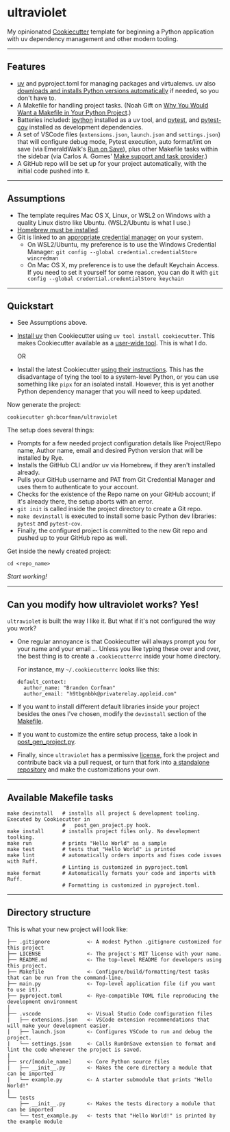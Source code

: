 # ultraviolet

My opinionated [Cookiecutter] template for beginning a Python application with uv dependency management and other modern tooling.

_____
## Features

* [uv] and pyproject.toml for managing packages and virtualenvs. uv also [downloads and installs Python versions automatically](https://docs.astral.sh/uv/#python-management) if needed, so you don't have to.
* A Makefile for handling project tasks. (Noah Gift on [Why You Would Want a Makefile in Your Python Project](https://www.youtube.com/watch?v=Kvxaj6pHeVA&t=624s).)
* Batteries included: [ipython] installed as a uv tool, and [pytest], and [pytest-cov] installed as development dependencies.
* A set of VSCode files (`extensions.json`, `launch.json` and `settings.json`) that will configure debug mode, Pytest execution, auto format/lint on save (via EmeraldWalk's [Run on Save]), plus other Makefile tasks within the sidebar (via Carlos A. Gomes' [Make support and task provider].)
* A GitHub repo will be set up for your project automatically, with the initial code pushed into it. 

______
## Assumptions

* The template requires Mac OS X, Linux, or WSL2 on Windows with a quality Linux distro like Ubuntu. (WSL2/Ubuntu is what I use.)
* [Homebrew must be installed](https://brew.sh).
* Git is linked to an [appropriate credential manager](https://github.com/git-ecosystem/git-credential-manager/blob/release/docs/credstores.md) on your system.
  - On WSL2/Ubuntu, my preference is to use the Windows Credential Manager: `git config --global credential.credentialStore wincredman`
  - On Mac OS X, my preference is to use the default Keychain Access. If you need to set it yourself for some reason, you can do it with `git config --global credential.credentialStore keychain`

_______
## Quickstart

* See Assumptions above.

* [Install uv](https://docs.astral.sh/uv/getting-started/installation/) then Cookiecutter using `uv tool install cookiecutter`. This makes Cookiecutter available as a [user-wide tool](https://docs.astral.sh/uv/getting-started/features/#tools). This is what I do.

  OR

* Install the latest Cookiecutter [using their instructions](https://cookiecutter.readthedocs.io/en/2.6.0/installation.html). This has the disadvantage of tying the tool to a system-level Python, or you can use something like `pipx` for an isolated install. However, this is yet another Python dependency manager that you will need to keep updated.


Now generate the project:

    cookiecutter gh:bcorfman/ultraviolet

The setup does several things:
  - Prompts for a few needed project configuration details like Project/Repo name, Author name, email and desired Python version that will be installed by Rye.
  - Installs the GitHub CLI and/or uv via Homebrew, if they aren't installed already.
  - Pulls your GitHub username and PAT from Git Credential Manager and uses them to authenticate to your account.
  - Checks for the existence of the Repo name on your GitHub account; if it's already there, the setup aborts with an error.
  - `git init` is called inside the project directory to create a Git repo.
  - `make devinstall` is executed to install some basic Python dev libraries: `pytest` and `pytest-cov`.
  - Finally, the configured project is committed to the new Git repo and pushed up to your GitHub repo as well. 

Get inside the newly created project:

    cd <repo_name>

_Start working!_

___
## Can you modify how ultraviolet works? Yes!

`ultraviolet` is built the way I like it. But what if it's not configured the way you work?

* One regular annoyance is that Cookiecutter will always prompt you for your name and your email ... Unless you like typing these over and over, the best thing is to create a `.cookiecutterrc` inside your home directory.
  
  For instance, my `~/.cookiecutterrc` looks like this:

  ```
  default_context:
    author_name: "Brandon Corfman"
    author_email: "h9tbgnbbk@privaterelay.appleid.com"
  ```
  
* If you want to install different default libraries inside your project besides the ones I've chosen, modify the `devinstall` section of the [Makefile](https://github.com/bcorfman/ultraviolet/blob/main/%7B%7B%20cookiecutter.repo_name%20%7D%7D/Makefile).
* If you want to customize the entire setup process, take a look in [post_gen_project.py](https://github.com/bcorfman/ultraviolet/blob/main/hooks/post_gen_project.py). 
* Finally, since `ultraviolet` has a permissive [license](https://github.com/bcorfman/ultraviolet/blob/main/LICENSE), fork the project and contribute back via a pull request, or turn that fork into [a standalone repository](https://docs.github.com/en/pull-requests/collaborating-with-pull-requests/working-with-forks/detaching-a-fork) and make the customizations your own. 

___________________________
## Available Makefile tasks

    make devinstall   # installs all project & development tooling. Executed by Cookiecutter in
                      #   post_gen_project.py hook.
    make install      # installs project files only. No development toolking.
    make run          # prints "Hello World" as a sample
    make test         # tests that "Hello World" is printed
    make lint         # automatically orders imports and fixes code issues with Ruff. 
                      # Linting is customized in pyproject.toml
    make format       # Automatically formats your code and imports with Ruff. 
                      # Formatting is customized in pyproject.toml.

______________________
## Directory structure

This is what your new project will look like:

    ├── .gitignore            <- A modest Python .gitignore customized for this project
    ├── LICENSE               <- The project's MIT license with your name.
    ├── README.md             <- The top-level README for developers using this project.
    ├── Makefile              <- Configure/build/formatting/test tasks that can be run from the command-line. 
    ├── main.py               <- Top-level application file (if you want to use it).
    ├── pyproject.toml        <- Rye-compatible TOML file reproducing the development environment
    │    
    ├── .vscode               <- Visual Studio Code configuration files
    |   ├── extensions.json   <- VSCode extension recommendations that will make your development easier.
    |   ├── launch.json       <- Configures VSCode to run and debug the project.
    |   └── settings.json     <- Calls RunOnSave extension to format and lint the code whenever the project is saved.
    |
    ├── src/[module_name]     <- Core Python source files
    |   ├── __init__.py       <- Makes the core directory a module that can be imported
    |   └── example.py        <- A starter submodule that prints "Hello World!"
    |
    └── tests                     
        ├── __init__.py       <- Makes the tests directory a module that can be imported
        └── test_example.py   <- tests that "Hello World!" is printed by the example module



[Cookiecutter]: https://github.com/audreyr/cookiecutter
[uv]: https://docs.astral.sh/uv/
[ipython]: https://ipython.org
[pytest]: https://docs.pytest.org/en
[Run on Save]: https://marketplace.visualstudio.com/items?itemName=emeraldwalk.RunOnSave
[Make support and task provider]: https://marketplace.visualstudio.com/items?itemName=carlos-algms.make-task-provider
[pytest-cov]: https://pytest-cov.readthedocs.io/en/latest/readme.html
